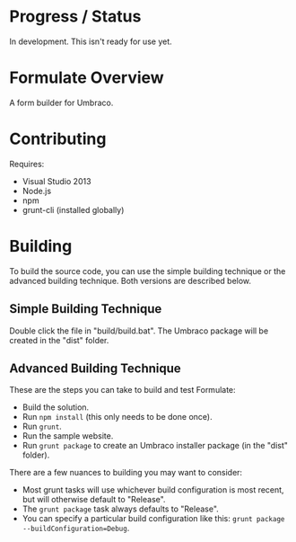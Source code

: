 # Progress / Status
In development. This isn't ready for use yet.

# Formulate Overview
A form builder for Umbraco.

# Contributing
Requires:
* Visual Studio 2013
* Node.js
* npm
* grunt-cli (installed globally)

# Building
To build the source code, you can use the simple building technique or the advanced building technique. Both versions are described below.

## Simple Building Technique
Double click the file in "build/build.bat". The Umbraco package will be created in the "dist" folder.

## Advanced Building Technique
These are the steps you can take to build and test Formulate:
* Build the solution.
* Run `npm install` (this only needs to be done once).
* Run `grunt`.
* Run the sample website.
* Run `grunt package` to create an Umbraco installer package (in the "dist" folder).

There are a few nuances to building you may want to consider:
* Most grunt tasks will use whichever build configuration is most recent, but will otherwise default to "Release".
* The `grunt package` task always defaults to "Release".
* You can specify a particular build configuration like this: `grunt package --buildConfiguration=Debug`.